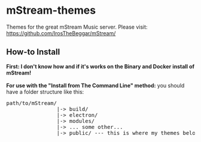 # mStream-themes
Themes for the great mStream Music server.
Please visit: https://github.com/IrosTheBeggar/mStream/

## How-to Install
**First: I don't know how and if it's works on the Binary and Docker install of mStream!**
<br/><br/>
**For use with the "Install from The Command Line" method:**
you should have a folder structure like this:

<pre>
path/to/mStream/
                |-> build/
                |-> electron/
                |-> modules/
                |-> ... some other...
                |-> public/ --- this is where my themes belong in
</pre>
